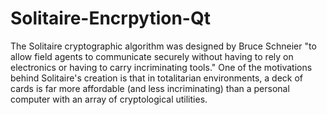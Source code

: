 Solitaire-Encrpytion-Qt
=======================

The Solitaire cryptographic algorithm was designed by Bruce Schneier "to allow field agents to communicate securely without having to rely on electronics or having to carry incriminating tools." One of the motivations behind Solitaire's creation is that in totalitarian environments, a deck of cards is far more affordable (and less incriminating) than a personal computer with an array of cryptological utilities.
